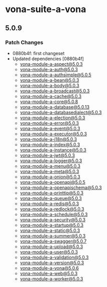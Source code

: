 # vona-suite-a-vona

## 5.0.9

### Patch Changes

- 0880b4f: first changeset
- Updated dependencies [0880b4f]
  - vona-module-a-aspect@5.0.3
  - vona-module-a-auth@5.0.3
  - vona-module-a-authsimple@5.0.5
  - vona-module-a-bean@5.0.3
  - vona-module-a-body@5.0.3
  - vona-module-a-broadcast@5.0.3
  - vona-module-a-cache@5.0.3
  - vona-module-a-core@5.0.8
  - vona-module-a-database@5.0.13
  - vona-module-a-databasedialect@5.0.3
  - vona-module-a-election@5.0.3
  - vona-module-a-error@5.0.3
  - vona-module-a-event@5.0.3
  - vona-module-a-executor@5.0.3
  - vona-module-a-i18n@5.0.3
  - vona-module-a-index@5.0.3
  - vona-module-a-instance@5.0.3
  - vona-module-a-jwt@5.0.3
  - vona-module-a-logger@5.0.3
  - vona-module-a-menu@5.0.3
  - vona-module-a-meta@5.0.3
  - vona-module-a-onion@5.0.3
  - vona-module-a-openapi@5.0.5
  - vona-module-a-openapischema@5.0.3
  - vona-module-a-printtip@5.0.3
  - vona-module-a-queue@5.0.3
  - vona-module-a-redis@5.0.3
  - vona-module-a-redlock@5.0.3
  - vona-module-a-schedule@5.0.3
  - vona-module-a-security@5.0.3
  - vona-module-a-startup@5.0.3
  - vona-module-a-static@5.0.3
  - vona-module-a-summer@5.0.3
  - vona-module-a-swagger@5.0.7
  - vona-module-a-upload@5.0.3
  - vona-module-a-user@5.0.3
  - vona-module-a-validation@5.0.3
  - vona-module-a-version@5.0.3
  - vona-module-a-vona@5.0.6
  - vona-module-a-web@5.0.3
  - vona-module-a-worker@5.0.3

